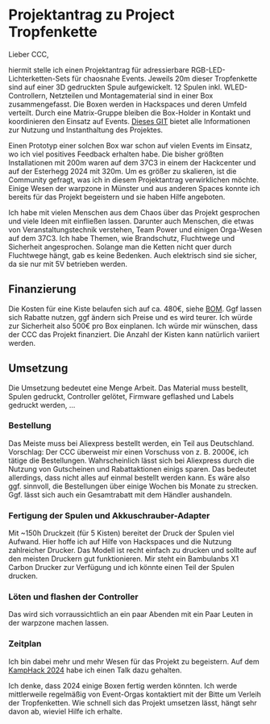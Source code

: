 # Projektantrag zu Project Tropfenkette

Lieber CCC,

hiermit stelle ich einen Projektantrag für adressierbare RGB-LED-Lichterketten-Sets für chaosnahe Events. Jeweils 20m dieser Tropfenkette sind auf einer 3D gedruckten Spule aufgewickelt. 12 Spulen inkl. WLED-Controllern, Netzteilen und Montagematerial sind in einer Box zusammengefasst. Die Boxen werden in Hackspaces und deren Umfeld verteilt. Durch eine Matrix-Gruppe bleiben die Box-Holder in Kontakt und koordinieren den Einsatz auf Events. [Dieses GIT](Readme.md) bietet alle Informationen zur Nutzung und Instanthaltung des Projektes.

Einen Prototyp einer solchen Box war schon auf vielen Events im Einsatz, wo ich viel positives Feedback erhalten habe. Die bisher größten Installationen mit 200m waren auf dem 37C3 in einem der Hackcenter und auf der Esterhegg 2024 mit 320m. Um es größer zu skalieren, ist die Community gefragt, was ich in diesem Projektantrag verwirklichen möchte. Einige Wesen der warpzone in Münster und aus anderen Spaces konnte ich bereits für das Projekt begeistern und sie haben Hilfe angeboten.

Ich habe mit vielen Menschen aus dem Chaos über das Projekt gesprochen und viele Ideen mit einfließen lassen. Darunter auch Menschen, die etwas von Veranstaltungstechnik verstehen, Team Power und einigen Orga-Wesen auf dem 37C3. Ich habe Themen, wie Brandschutz, Fluchtwege und Sicherheit angesprochen. Solange man die Ketten nicht quer durch Fluchtwege hängt, gab es keine Bedenken. Auch elektrisch sind sie sicher, da sie nur mit 5V betrieben werden.

## Finanzierung

Die Kosten für eine Kiste belaufen sich auf ca. 480€, siehe [BOM](https://docs.google.com/spreadsheets/d/1PHROypnwYwpfAeiwreOVh2BaQhaZet9fSIjJTCfw_kE). Ggf lassen sich Rabatte nutzen, ggf ändern sich Preise und es wird teurer. Ich würde zur Sicherheit also 500€ pro Box einplanen. Ich würde mir wünschen, dass der CCC das Projekt finanziert. Die Anzahl der Kisten kann natürlich variiert werden.

## Umsetzung

Die Umsetzung bedeutet eine Menge Arbeit. Das Material muss bestellt, Spulen gedruckt, Controller gelötet, Firmware geflashed und Labels gedruckt werden, ...

### Bestellung

Das Meiste muss bei Aliexpress bestellt werden, ein Teil aus Deutschland. Vorschlag: Der CCC überweist mir einen Vorschuss von z. B. 2000€, ich tätige die Bestellungen. Wahrscheinlich lässt sich bei Aliexpress durch die Nutzung von Gutscheinen und Rabattaktionen einigs sparen. Das bedeutet allerdings, dass nicht alles auf einmal bestellt werden kann. Es wäre also ggf. sinnvoll, die Bestellungen über einige Wochen bis Monate zu strecken. Ggf. lässt sich auch ein Gesamtrabatt mit dem Händler aushandeln.

### Fertigung der Spulen und Akkuschrauber-Adapter

Mit ~150h Druckzeit (für 5 Kisten) bereitet der Druck der Spulen viel Aufwand. Hier hoffe ich auf Hilfe von Hackspaces und die Nutzung zahlreicher Drucker. Das Modell ist recht einfach zu drucken und sollte auf den meisten Druckern gut funktionieren. Mir steht ein Bambulanbs X1 Carbon Drucker zur Verfügung und ich könnte einen Teil der Spulen drucken.

### Löten und flashen der Controller

Das wird sich vorraussichtlich an ein paar Abenden mit ein Paar Leuten in der warpzone machen lassen.

### Zeitplan

Ich bin dabei mehr und mehr Wesen für das Projekt zu begeistern. Auf dem [KampHack 2024](https://kamphack.de) habe ich einen Talk dazu gehalten.

Ich denke, dass 2024 einige Boxen fertig werden könnten. Ich werde mittlerweile regelmäßig von Event-Orgas kontaktiert mit der Bitte um Verleih der Tropfenketten. Wie schnell sich das Projekt umsetzen lässt, hängt sehr davon ab, wieviel Hilfe ich erhalte.